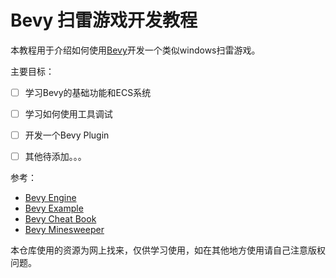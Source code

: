 # Bevy 扫雷游戏开发教程

本教程用于介绍如何使用[Bevy](https://github.com/bevyengine/bevy)开发一个类似windows扫雷游戏。

主要目标：
- [ ] 学习Bevy的基础功能和ECS系统
- [ ] 学习如何使用工具调试
- [ ] 开发一个Bevy Plugin
- [ ] 其他待添加。。。


参考：
- [Bevy Engine](https://bevyengine.org/)
- [Bevy Example](https://github.com/bevyengine/bevy/tree/latest/examples)
- [Bevy Cheat Book](https://bevy-cheatbook.github.io/)
- [Bevy Minesweeper](https://dev.to/qongzi/bevy-minesweeper-introduction-4l7f)

本仓库使用的资源为网上找来，仅供学习使用，如在其他地方使用请自己注意版权问题。
